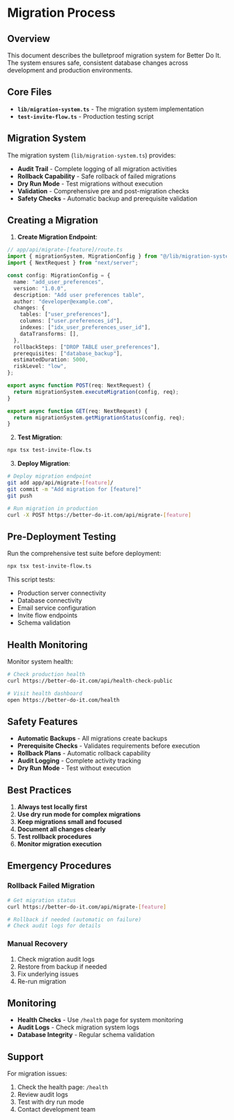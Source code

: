 # Migration Process

## Overview

This document describes the bulletproof migration system for Better Do It. The system ensures safe, consistent database changes across development and production environments.

## Core Files

- **`lib/migration-system.ts`** - The migration system implementation
- **`test-invite-flow.ts`** - Production testing script

## Migration System

The migration system (`lib/migration-system.ts`) provides:

- **Audit Trail** - Complete logging of all migration activities
- **Rollback Capability** - Safe rollback of failed migrations
- **Dry Run Mode** - Test migrations without execution
- **Validation** - Comprehensive pre and post-migration checks
- **Safety Checks** - Automatic backup and prerequisite validation

## Creating a Migration

1. **Create Migration Endpoint**:

```typescript
// app/api/migrate-[feature]/route.ts
import { migrationSystem, MigrationConfig } from "@/lib/migration-system";
import { NextRequest } from "next/server";

const config: MigrationConfig = {
  name: "add_user_preferences",
  version: "1.0.0",
  description: "Add user preferences table",
  author: "developer@example.com",
  changes: {
    tables: ["user_preferences"],
    columns: ["user.preferences_id"],
    indexes: ["idx_user_preferences_user_id"],
    dataTransforms: [],
  },
  rollbackSteps: ["DROP TABLE user_preferences"],
  prerequisites: ["database_backup"],
  estimatedDuration: 5000,
  riskLevel: "low",
};

export async function POST(req: NextRequest) {
  return migrationSystem.executeMigration(config, req);
}

export async function GET(req: NextRequest) {
  return migrationSystem.getMigrationStatus(config, req);
}
```

2. **Test Migration**:

```bash
npx tsx test-invite-flow.ts
```

3. **Deploy Migration**:

```bash
# Deploy migration endpoint
git add app/api/migrate-[feature]/
git commit -m "Add migration for [feature]"
git push

# Run migration in production
curl -X POST https://better-do-it.com/api/migrate-[feature]
```

## Pre-Deployment Testing

Run the comprehensive test suite before deployment:

```bash
npx tsx test-invite-flow.ts
```

This script tests:

- Production server connectivity
- Database connectivity
- Email service configuration
- Invite flow endpoints
- Schema validation

## Health Monitoring

Monitor system health:

```bash
# Check production health
curl https://better-do-it.com/api/health-check-public

# Visit health dashboard
open https://better-do-it.com/health
```

## Safety Features

- **Automatic Backups** - All migrations create backups
- **Prerequisite Checks** - Validates requirements before execution
- **Rollback Plans** - Automatic rollback capability
- **Audit Logging** - Complete activity tracking
- **Dry Run Mode** - Test without execution

## Best Practices

1. **Always test locally first**
2. **Use dry run mode for complex migrations**
3. **Keep migrations small and focused**
4. **Document all changes clearly**
5. **Test rollback procedures**
6. **Monitor migration execution**

## Emergency Procedures

### Rollback Failed Migration

```bash
# Get migration status
curl https://better-do-it.com/api/migrate-[feature]

# Rollback if needed (automatic on failure)
# Check audit logs for details
```

### Manual Recovery

1. Check migration audit logs
2. Restore from backup if needed
3. Fix underlying issues
4. Re-run migration

## Monitoring

- **Health Checks** - Use `/health` page for system monitoring
- **Audit Logs** - Check migration system logs
- **Database Integrity** - Regular schema validation

## Support

For migration issues:

1. Check the health page: `/health`
2. Review audit logs
3. Test with dry run mode
4. Contact development team
